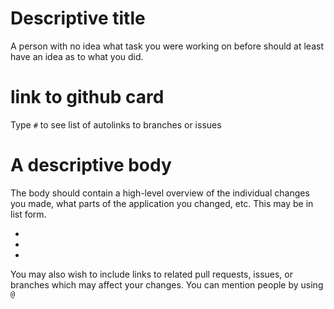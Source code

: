 
# Descriptive title

A person with no idea what task you were working on before should at least 
have an idea as to what you did.

# link to github card
Type `#` to see list of autolinks to branches or issues

# A descriptive body
The body should contain a high-level overview of the individual changes you made, what parts of the application you changed, etc.
This may be in list form.


* 
* 
* 


You may also wish to include links to related pull requests, issues, or branches which may affect your changes.
You can mention people by using `@` 
